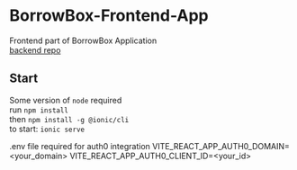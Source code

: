 # BorrowBox-Frontend-App
Frontend part of BorrowBox Application\
[backend repo](https://github.com/LucaGrab/BorrowBoxBackend)

## Start
Some version of `node` required\
run `npm install`\
then `npm install -g @ionic/cli`\
to start: `ionic serve`

.env file required for auth0 integration
VITE_REACT_APP_AUTH0_DOMAIN=<your_domain>
VITE_REACT_APP_AUTH0_CLIENT_ID=<your_id>
